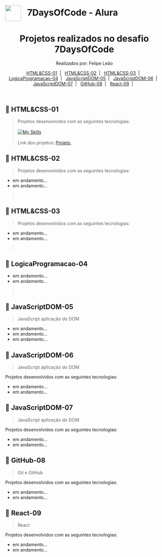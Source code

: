 # <img src="https://avatars.githubusercontent.com/u/4975968?s=200&v=4"  width="50px" align="center" alt=""> &nbsp; 7DaysOfCode - Alura

  <h1 align="center"> Projetos realizados no desafio 7DaysOfCode </h1>
  <p align="center">
  Realizados por: Felipe Leão
  </p>

  <p align="center">
    <a href="#-HTML&CSS-01">HTML&CSS-01</a>&nbsp;&nbsp;|&nbsp;&nbsp;
    <a href="#-HTML&CSS-02">HTML&CSS-02</a>&nbsp;&nbsp;|&nbsp;&nbsp;
    <a href="#-HTML&CSS-03">HTML&CSS-03</a>&nbsp;&nbsp;|&nbsp;&nbsp;
    <a href="#-LogicaProgramacao-04">LogicaProgramacao-04</a>&nbsp;&nbsp;|&nbsp;&nbsp;
    <a href="#-JavaScriptDOM-05">JavaScriptDOM-05</a>&nbsp;&nbsp;|&nbsp;&nbsp;
    <a href="#-JavaScriptDOM-06">JavaScriptDOM-06</a>&nbsp;&nbsp;|&nbsp;&nbsp;
    <a href="#-JavaScriptDOM-07">JavaScriptDOM-07</a>&nbsp;&nbsp;|&nbsp;&nbsp;
    <a href="#-GitHub-08">GitHub-08</a>&nbsp;&nbsp;|&nbsp;&nbsp;
    <a href="#-React-09">React-09</a>&nbsp;&nbsp;|&nbsp;&nbsp;    
  </p>

  <br>


## 🚀 HTML&CSS-01

> Projetos desenvolvidos com as seguintes tecnologias:
> <br><br>[![My Skills](https://skillicons.dev/icons?i=html,css)](https://skillicons.dev)<br><br>
> Link dos projetos:
> [Projeto](https://github.com/felipepleao/alura-7DaysOfCode/tree/main/projeto01-optimusTech),
> <br>

## 🚀 HTML&CSS-02

> Projetos desenvolvidos com as seguintes tecnologias:
- em andamento...
- em andamento...
> <br>

## 🚀 HTML&CSS-03

> Projetos desenvolvidos com as seguintes tecnologias:
- em andamento...
- em andamento...
> <br>

## 🚀 LogicaProgramacao-04

- em andamento...
- em andamento...
> <br>

## 🚀 JavaScriptDOM-05

>JavaScript aplicação do DOM

- em andamento...
- em andamento...
- em andamento...
  <br>

## 🚀 JavaScriptDOM-06

> JavaScript aplicação do DOM

Projetos desenvolvidos com as seguintes tecnologias:

- em andamento...
- em andamento...
  <br>

## 🚀 JavaScriptDOM-07

> JavaScript aplicação do DOM

Projetos desenvolvidos com as seguintes tecnologias:

- em andamento...
- em andamento...
  <br>

## 🚀 GitHub-08

> Git e GitHub

Projetos desenvolvidos com as seguintes tecnologias:

- em andamento...
- em andamento...
  <br>

## 🚀 React-09

> React

Projetos desenvolvidos com as seguintes tecnologias:

- em andamento...
- em andamento...
  <br>

